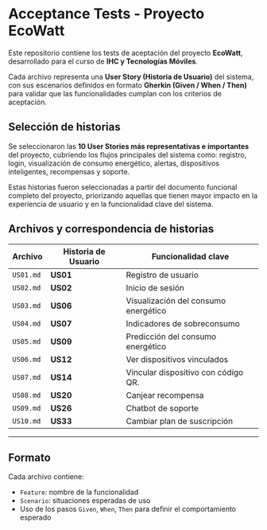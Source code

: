 # Acceptance Tests - Proyecto EcoWatt

Este repositorio contiene los tests de aceptación del proyecto **EcoWatt**, desarrollado para el curso de **IHC y Tecnologías Móviles**.

Cada archivo representa una **User Story (Historia de Usuario)** del sistema, con sus escenarios definidos en formato **Gherkin (Given / When / Then)** para validar que las funcionalidades cumplan con los criterios de aceptación.

##  Selección de historias

Se seleccionaron las **10 User Stories más representativas e importantes** del proyecto, cubriendo los flujos principales del sistema como: registro, login, visualización de consumo energético, alertas, dispositivos inteligentes, recompensas y soporte.

Estas historias fueron seleccionadas a partir del documento funcional completo del proyecto, priorizando aquellas que tienen mayor impacto en la experiencia de usuario y en la funcionalidad clave del sistema.

##  Archivos y correspondencia de historias

| Archivo | Historia de Usuario  |    Funcionalidad clave     |
|---------|----------------------|----------------------------|
| `US01.md` | **US01** | Registro de usuario                  |
| `US02.md` | **US02** | Inicio de sesión                     |
| `US03.md` | **US06** | Visualización del consumo energético |
| `US04.md` | **US07** | Indicadores de sobreconsumo          |
| `US05.md` | **US09** | Predicción del consumo energético    |
| `US06.md` | **US12** | Ver dispositivos vinculados          |
| `US07.md` | **US14** | Vincular dispositivo con código QR.  |
| `US08.md` | **US20** | Canjear recompensa                   |
| `US09.md` | **US26** | Chatbot de soporte                   |
| `US10.md` | **US33** | Cambiar plan de suscripción          |

---

##  Formato

Cada archivo contiene:

- `Feature`: nombre de la funcionalidad
- `Scenario`: situaciones esperadas de uso
- Uso de los pasos `Given`, `When`, `Then` para definir el comportamiento esperado

